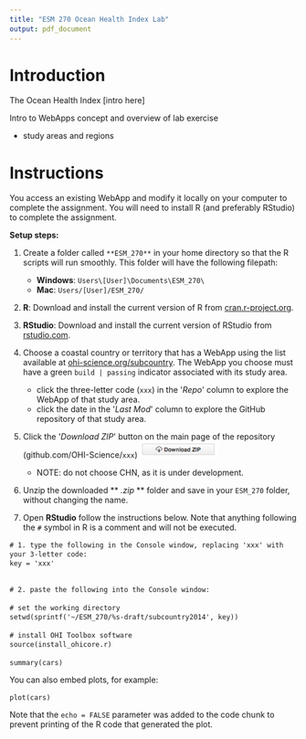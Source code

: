 ```yaml
---
title: "ESM 270 Ocean Health Index Lab"
output: pdf_document
---
```


# Introduction

The Ocean Health Index [intro here]

Intro to WebApps concept and overview of lab exercise
 - study areas and regions

# Instructions

You access an existing WebApp and modify it locally on your computer to complete the assignment. You will need to install R (and preferably RStudio) to complete the assignment. 

**Setup steps:**

1. Create a folder called `**ESM_270**` in your home directory so that the R scripts will run smoothly. This folder will have the following filepath:
    - **Windows**: `Users\[User]\Documents\ESM_270\`
    - **Mac**: `Users/[User]/ESM_270/`

2. **R**: Download and install the current version of R from [cran.r-project.org](http://cran.r-project.org/). 

3. **RStudio**: Download and install the current version of RStudio from [rstudio.com](www.rstudio.com). 

4. Choose a coastal country or territory that has a WebApp using the list available at [ohi-science.org/subcountry](). The WebApp you choose must have a green `build | passing` indicator associated with its study area. 
    - click the three-letter code (`xxx`) in the '*Repo*' column to explore the WebApp of that study area. 
    - click the date in the '*Last Mod*' column to explore the GitHub repository of that study area. 

5. Click the '*Download ZIP*' button on the main page of the repository (github.com/OHI-Science/`xxx`)
    ![](./figures/downloadZIP.png)
    - NOTE: do not choose CHN, as it is under development. 

6. Unzip the downloaded ** *.zip* ** folder and save in your `ESM_270` folder, without changing the name. 
  
7. Open **RStudio** follow the instructions below. Note that anything following the `#` symbol in R is a comment and will not be executed.


```{r}
# 1. type the following in the Console window, replacing 'xxx' with your 3-letter code: 
key = 'xxx'

```

```{r}

# 2. paste the following into the Console window:

# set the working directory
setwd(sprintf('~/ESM_270/%s-draft/subcountry2014', key))

# install OHI Toolbox software
source(install_ohicore.r)

summary(cars)
```



You can also embed plots, for example:

```{r, echo=FALSE}
plot(cars)
```

Note that the `echo = FALSE` parameter was added to the code chunk to prevent printing of the R code that generated the plot.
